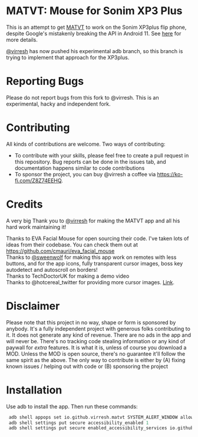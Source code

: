 # MATVT: Mouse for Sonim XP3 Plus
This is an attempt to get [MATVT](https://github.com/virresh/matvt) to work on the Sonim XP3plus flip phone, despite Google's mistakenly breaking the API in Android 11.
See [here](https://github.com/virresh/matvt/issues/28#issuecomment-1020814825) for more details.

[@virresh](https://github.com/virresh) has now pushed his experimental adb branch, so this branch is trying to implement that approach for the XP3plus.

# Reporting Bugs
Please do not report bugs from this fork to @virresh. This is an experimental, hacky and independent fork.

# Contributing
All kinds of contributions are welcome. Two ways of contributing:  
- To contribute with your skills, please feel free to create a pull request in this repository. Bug reports can be done in the issues tab, and documentation happens similar to code contributions
- To sponsor the project, you can buy @virresh a coffee via https://ko-fi.com/Z8Z74EEHQ.

# Credits
A very big Thank you to [@virresh](https://github.com/virresh) for making the MATVT app and all his hard work maintaining it!

Thanks to EVA Facial Mouse for open sourcing their code. I've taken lots of ideas from their codebase. You can check them out at https://github.com/cmauri/eva_facial_mouse  
Thanks to [@sweenwolf](https://github.com/sweenwolf) for making this app work on remotes with less buttons, and for the app icons, fully transparent cursor images, boss key autodetect and autoscroll on borders!    
Thanks to TechDoctorUK for making a demo video  
Thanks to @hotcereal_twitter for providing more cursor images. [Link](https://gitter.im/virresh/community?at=6102e7b0d8381a2a839bbcfd).    

# Disclaimer
Please note that this project in no way, shape or form is sponsored by anybody. It's a fully independent project with generous folks contributing to it.
It does not generate any kind of revenue. There are no ads in the app and will never be. There's no tracking code stealing information or any kind of paywall for *extra* features. It is what it is, unless of course you download a MOD. Unless the MOD is open source, there's no guarantee it'll follow the same spirit as the above. The only way to contribute is either by (A) fixing known issues / helping out with code or (B) sponsoring the project

# Installation

Use adb to install the app. Then run these commands:

 ```adb shell pm uninstall -k --user 0 com.lge.voicecommand
  adb shell appops set io.github.virresh.matvt SYSTEM_ALERT_WINDOW allow
  adb shell settings put secure accessibility_enabled 1
  adb shell settings put secure enabled_accessibility_services io.github.virresh.matvt/io.github.virresh.matvt.services.MouseEventService
  ```